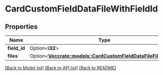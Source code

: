 # CardCustomFieldDataFileWithFieldId

## Properties

Name | Type | Description | Notes
------------ | ------------- | ------------- | -------------
**field_id** | Option<**i32**> |  | [optional]
**files** | Option<[**Vec<crate::models::CardCustomFieldDataFileFilesInner>**](CardCustomFieldDataFile_files_inner.md)> |  | [optional]

[[Back to Model list]](../README.md#documentation-for-models) [[Back to API list]](../README.md#documentation-for-api-endpoints) [[Back to README]](../README.md)


